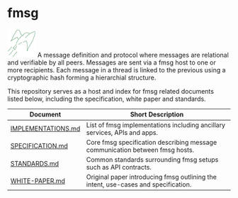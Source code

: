 # fmsg

![icon](pics/icon.png) A message definition and protocol where messages are relational and verifiable by all peers. Messages are sent via a fmsg host to one or more recipients. Each message in a thread is linked to the previous using a cryptographic hash forming a hierarchial structure.

This repository serves as a host and index for fmsg related documents listed below, including the specification, white paper and standards.


| Document                                  | Short Description |
|-------------------------------------------|-------------------|
| [IMPLEMENTATIONS.md](IMPLEMENTATIONS.md)  | List of fmsg implementations including ancillary services, APIs and apps. |
| [SPECIFICATION.md](SPECIFICATION.md)      | Core fmsg specification describing message communication between fmsg hosts. |
| [STANDARDS.md](STANDARDS.md)              | Common standards surrounding fmsg setups such as API contracts.  |
| [WHITE-PAPER.md](WHITE-PAPER.md)          | Original paper introducing fmsg outlining the intent, use-cases and specification.  |


